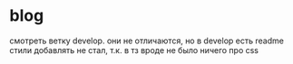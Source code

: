 # blog
смотреть ветку develop. они не отличаются, но в develop есть readme
стили добавлять не стал, т.к. в тз вроде не было ничего про css
